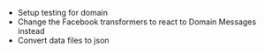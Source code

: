  - Setup testing for domain
 - Change the Facebook transformers to react to Domain Messages instead
 - Convert data files to json
